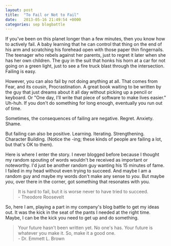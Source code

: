 ```yaml
---
layout: post
title:  "To Fail or Not to Fail"
date:   2013-05-16 21:49:54 +0000
categories: sep blogbattle
---
```

If you've been on this planet longer than a few minutes, then you know how to actively fail. A baby learning that he can control that thing on the end of his arm and scratching his forehead open with those paper thin fingernails. The teenager who rebels against her parents, just to regret it later when she has her own children. The guy in the suit that honks his horn at a car for not going on a green light, just to see a fire truck blast through the intersection. Failing is easy.

However, you can also fail by not doing anything at all. That comes from Fear, and its cousin, Procrastination. A great book waiting to be written by the guy that just dreams about it all day without picking up a pencil or keyboard. Or "One day, I'll write that piece of software to make lives easier." Uh-huh. If you don't do something for long enough, eventually you run out of time.

Sometimes, the consequences of failing are negative. Regret. Anxiety. Shame.

But failing can also be positive. Learning. Iterating. Strengthening. Character Building. (Notice the -ing; these kinds of people are failing a lot, but that's OK to them).

Here is where I enter the story. I never blogged before because I thought my random spouting of words wouldn't be received as important or noteworthy. I'd just be another random guy wanting his 15 minutes of fame. I failed in my head without even trying to succeed. And maybe I am a random guy and maybe my words don't make any sense to <em>you</em>. But maybe <em>you</em>, over there in the corner, got something that resonates with you.

<blockquote>It is hard to fail, but it is worse never to have tried to succeed.<br/>
- Theodore Roosevelt</blockquote>

So, here I am, playing a part in my company's blog battle to get my ideas out. It was the kick in the seat of the pants I needed at the right time. Maybe, I can be the kick you need to get up and do something.

<blockquote>Your future hasn't been written yet. No one's has. Your future is whatever you make it. So, make it a good one.<br/>
- Dr. Emmett L. Brown</blockquote>
